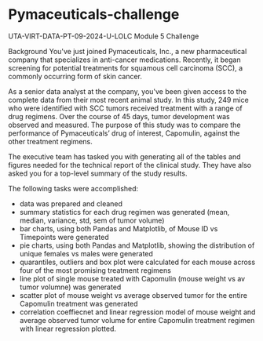 # Pymaceuticals-challenge
UTA-VIRT-DATA-PT-09-2024-U-LOLC Module 5 Challenge

Background
You've just joined Pymaceuticals, Inc., a new pharmaceutical company that specializes in anti-cancer medications. Recently, it began screening for potential treatments for squamous cell carcinoma (SCC), a commonly occurring form of skin cancer.

As a senior data analyst at the company, you've been given access to the complete data from their most recent animal study. In this study, 249 mice who were identified with SCC tumors received treatment with a range of drug regimens. Over the course of 45 days, tumor development was observed and measured. The purpose of this study was to compare the performance of Pymaceuticals’ drug of interest, Capomulin, against the other treatment regimens.

The executive team has tasked you with generating all of the tables and figures needed for the technical report of the clinical study. They have also asked you for a top-level summary of the study results.

The following tasks were accomplished:
- data was prepared and cleaned
- summary statistics for each drug regimen was generated (mean, median, variance, std, sem of tumor volume)
- bar charts, using both Pandas and Matplotlib, of Mouse ID vs Timepoints were generated
- pie charts, using both Pandas and Matplotlib, showing the distribution of unique females vs males were generated
- quarantiles, outliers and box plot were calculated for each mouse across four of the most promising treatment regimens
- line plot of single mouse treated with Capomulin (mouse weight vs av tumor volumne) was generated
- scatter plot of mouse weight vs average observed tumor for the entire Capomulin treatment was generated
- correlation coeffiecnet and linear regression model of mouse weight and average observed tumor volume for entire Capomulin treatment regimen with linear regression plotted.

